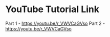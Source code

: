 # YouTube Tutorial Link

Part 1 - https://youtu.be/r_VWVCaGVso
Part 2 - https://youtu.be/r_VWVCaGVso 
